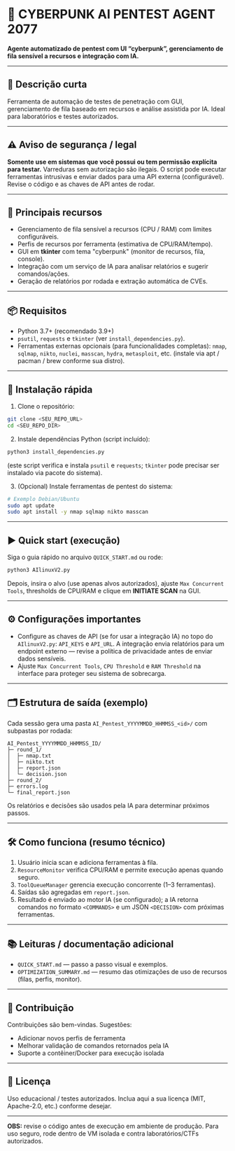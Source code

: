 # 🚀 CYBERPUNK AI PENTEST AGENT 2077

**Agente automatizado de pentest com UI “cyberpunk”, gerenciamento de fila sensível a recursos e integração com IA.**

---

## 🔎 Descrição curta
Ferramenta de automação de testes de penetração com GUI, gerenciamento de fila baseado em recursos e análise assistida por IA. Ideal para laboratórios e testes autorizados.

---

## ⚠️ Aviso de segurança / legal
**Somente use em sistemas que você possui ou tem permissão explícita para testar.** Varreduras sem autorização são ilegais. O script pode executar ferramentas intrusivas e enviar dados para uma API externa (configurável). Revise o código e as chaves de API antes de rodar.

---

## 🧰 Principais recursos
- Gerenciamento de fila sensível a recursos (CPU / RAM) com limites configuráveis.  
- Perfis de recursos por ferramenta (estimativa de CPU/RAM/tempo).  
- GUI em **tkinter** com tema "cyberpunk" (monitor de recursos, fila, console).  
- Integração com um serviço de IA para analisar relatórios e sugerir comandos/ações.  
- Geração de relatórios por rodada e extração automática de CVEs.

---

## 📦 Requisitos
- Python 3.7+ (recomendado 3.9+)  
- `psutil`, `requests` e `tkinter` (ver `install_dependencies.py`).  
- Ferramentas externas opcionais (para funcionalidades completas): `nmap`, `sqlmap`, `nikto`, `nuclei`, `masscan`, `hydra`, `metasploit`, etc. (instale via apt / pacman / brew conforme sua distro).

---

## 🚀 Instalação rápida

1. Clone o repositório:
```bash
git clone <SEU_REPO_URL>
cd <SEU_REPO_DIR>
```

2. Instale dependências Python (script incluído):
```bash
python3 install_dependencies.py
```
(este script verifica e instala `psutil` e `requests`; `tkinter` pode precisar ser instalado via pacote do sistema).

3. (Opcional) Instale ferramentas de pentest do sistema:
```bash
# Exemplo Debian/Ubuntu
sudo apt update
sudo apt install -y nmap sqlmap nikto masscan
```

---

## ▶️ Quick start (execução)
Siga o guia rápido no arquivo `QUICK_START.md` ou rode:
```bash
python3 AIlinuxV2.py
```
Depois, insira o alvo (use apenas alvos autorizados), ajuste `Max Concurrent Tools`, thresholds de CPU/RAM e clique em **INITIATE SCAN** na GUI.

---

## ⚙️ Configurações importantes
- Configure as chaves de API (se for usar a integração IA) no topo do `AIlinuxV2.py`: `API_KEYS` e `API_URL`. A integração envia relatórios para um endpoint externo — revise a política de privacidade antes de enviar dados sensíveis.  
- Ajuste `Max Concurrent Tools`, `CPU Threshold` e `RAM Threshold` na interface para proteger seu sistema de sobrecarga.

---

## 🗂️ Estrutura de saída (exemplo)
Cada sessão gera uma pasta `AI_Pentest_YYYYMMDD_HHMMSS_<id>/` com subpastas por rodada:
```
AI_Pentest_YYYYMMDD_HHMMSS_ID/
├─ round_1/
│  ├─ nmap.txt
│  ├─ nikto.txt
│  ├─ report.json
│  └─ decision.json
├─ round_2/
├─ errors.log
└─ final_report.json
```
Os relatórios e decisões são usados pela IA para determinar próximos passos.

---

## 🛠️ Como funciona (resumo técnico)
1. Usuário inicia scan e adiciona ferramentas à fila.  
2. `ResourceMonitor` verifica CPU/RAM e permite execução apenas quando seguro.  
3. `ToolQueueManager` gerencia execução concorrente (1–3 ferramentas).  
4. Saídas são agregadas em `report.json`.  
5. Resultado é enviado ao motor IA (se configurado); a IA retorna comandos no formato `<COMMANDS>` e um JSON `<DECISION>` com próximas ferramentas.

---

## 📚 Leituras / documentação adicional
- `QUICK_START.md` — passo a passo visual e exemplos.  
- `OPTIMIZATION_SUMMARY.md` — resumo das otimizações de uso de recursos (filas, perfis, monitor).

---

## 🤝 Contribuição
Contribuições são bem-vindas. Sugestões:
- Adicionar novos perfis de ferramenta
- Melhorar validação de comandos retornados pela IA
- Suporte a contêiner/Docker para execução isolada

---

## 🧾 Licença
Uso educacional / testes autorizados. Inclua aqui a sua licença (MIT, Apache-2.0, etc.) conforme desejar.

---

**OBS:** revise o código antes de execução em ambiente de produção. Para uso seguro, rode dentro de VM isolada e contra laboratórios/CTFs autorizados.
